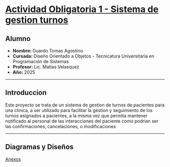 # <ins> Actividad Obligatoria 1 - Sistema de gestion turnos </ins>

## Alumno
- <strong> Nombre: </strong> Guardo Tomas Agostino
- <strong> Cursada: </strong> Diseño Orientado a Objetos - Tecnicatura Universitaria en Programación de Sistemas
- <strong> Profesor: </strong> Lic. Matias Velasquez
- <strong> Año: </strong> 2025

---

## Introduccion

Este proyecto se trata de un sistema de gestion de turnos de pacientes para una clinica, a ser utilizado para facilitar la gestion y seguimiento de los turnos asignados a pacientes, a la misma vez que permita mantener notificado al personal de las interacciones del paciente como podrian ser las confirmaciones, cancelaciones, o modificaciones

---

## Diagramas y Diseños

[Anexos](./MarkDown/anexos.md)